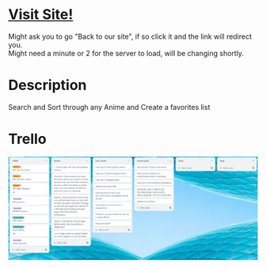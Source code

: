 
<h1><a href="https://646d38d6d2e70d1331a13595--adorable-cannoli-5616dc.netlify.app/Home"> Visit Site! </a></h1>
<p> 
    Might ask you to go "Back to our site", if so click it and the link will redirect you.<br>
    Might need a minute or 2 for the server to load, will be changing shortly.<br>
</p>

# Description
Search and Sort through any Anime and Create a favorites list 

# Trello 

<img src='https://github.com/TheeCryptoKing/Anime-Searcher-3000/blob/main/.github/images/Trello.JPG'/>


